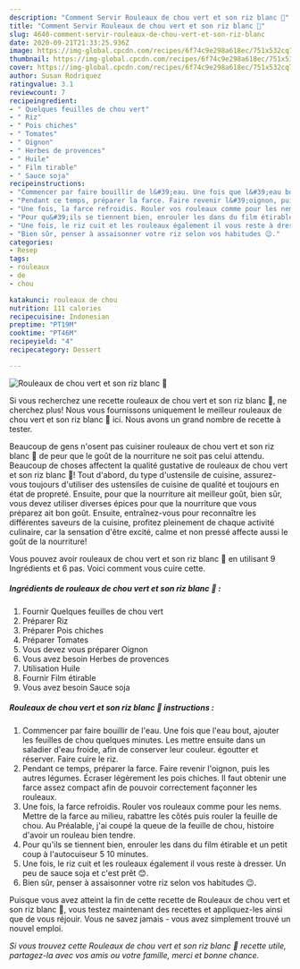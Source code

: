```yaml
---
description: "Comment Servir Rouleaux de chou vert et son riz blanc 🌱"
title: "Comment Servir Rouleaux de chou vert et son riz blanc 🌱"
slug: 4640-comment-servir-rouleaux-de-chou-vert-et-son-riz-blanc
date: 2020-09-21T21:33:25.936Z
image: https://img-global.cpcdn.com/recipes/6f74c9e298a618ec/751x532cq70/rouleaux-de-chou-vert-et-son-riz-blanc-🌱-photo-principale-de-la-recette.jpg
thumbnail: https://img-global.cpcdn.com/recipes/6f74c9e298a618ec/751x532cq70/rouleaux-de-chou-vert-et-son-riz-blanc-🌱-photo-principale-de-la-recette.jpg
cover: https://img-global.cpcdn.com/recipes/6f74c9e298a618ec/751x532cq70/rouleaux-de-chou-vert-et-son-riz-blanc-🌱-photo-principale-de-la-recette.jpg
author: Susan Rodriquez
ratingvalue: 3.1
reviewcount: 7
recipeingredient:
- " Quelques feuilles de chou vert"
- " Riz"
- " Pois chiches"
- " Tomates"
- " Oignon"
- " Herbes de provences"
- " Huile"
- " Film tirable"
- " Sauce soja"
recipeinstructions:
- "Commencer par faire bouillir de l&#39;eau. Une fois que l&#39;eau bout, ajouter les feuilles de chou quelques minutes. Les mettre ensuite dans un saladier d&#39;eau froide, afin de conserver leur couleur. égoutter et réserver. Faire cuire le riz."
- "Pendant ce temps, préparer la farce. Faire revenir l&#39;oignon, puis les autres légumes. Écraser légèrement les pois chiches. Il faut obtenir une farce assez compact afin de pouvoir correctement façonner les rouleaux."
- "Une fois, la farce refroidis. Rouler vos rouleaux comme pour les nems. Mettre de la farce au milieu, rabattre les côtés puis rouler la feuille de chou. Au Préalable, j&#39;ai coupé la queue de la feuille de chou, histoire d&#39;avoir un rouleau bien tendre."
- "Pour qu&#39;ils se tiennent bien, enrouler les dans du film étirable et un petit coup à l&#39;autocuiseur 5 10 minutes."
- "Une fois, le riz cuit et les rouleaux également il vous reste à dresser. Un peu de sauce soja et c&#39;est prêt 😊."
- "Bien sûr, penser à assaisonner votre riz selon vos habitudes 😉."
categories:
- Resep
tags:
- rouleaux
- de
- chou

katakunci: rouleaux de chou 
nutrition: 111 calories
recipecuisine: Indonesian
preptime: "PT19M"
cooktime: "PT46M"
recipeyield: "4"
recipecategory: Dessert

---
```



![Rouleaux de chou vert et son riz blanc 🌱](https://img-global.cpcdn.com/recipes/6f74c9e298a618ec/751x532cq70/rouleaux-de-chou-vert-et-son-riz-blanc-🌱-photo-principale-de-la-recette.jpg)

Si vous recherchez une recette rouleaux de chou vert et son riz blanc 🌱, ne cherchez plus! Nous vous fournissons uniquement le meilleur rouleaux de chou vert et son riz blanc 🌱 ici. Nous avons un grand nombre de recette à tester.

Beaucoup de gens n'osent pas cuisiner rouleaux de chou vert et son riz blanc 🌱 de peur que le goût de la nourriture ne soit pas celui attendu. Beaucoup de choses affectent la qualité gustative de rouleaux de chou vert et son riz blanc 🌱! Tout d'abord, du type d'ustensile de cuisine, assurez-vous toujours d'utiliser des ustensiles de cuisine de qualité et toujours en état de propreté. Ensuite, pour que la nourriture ait meilleur goût, bien sûr, vous devez utiliser diverses épices pour que la nourriture que vous préparez ait bon goût. Ensuite, entraînez-vous pour reconnaître les différentes saveurs de la cuisine, profitez pleinement de chaque activité culinaire, car la sensation d'être excité, calme et non pressé affecte aussi le goût de la nourriture!

<!--inarticleads1-->

Vous pouvez avoir rouleaux de chou vert et son riz blanc 🌱 en utilisant 9 Ingrédients et 6 pas. Voici comment vous cuire cette.

##### Ingrédients de rouleaux de chou vert et son riz blanc 🌱 :

1. Fournir  Quelques feuilles de chou vert
1. Préparer  Riz
1. Préparer  Pois chiches
1. Préparer  Tomates
1. Vous devez vous préparer  Oignon
1. Vous avez besoin  Herbes de provences
1. Utilisation  Huile
1. Fournir  Film étirable
1. Vous avez besoin  Sauce soja




<!--inarticleads2-->

##### Rouleaux de chou vert et son riz blanc 🌱 instructions :

1. Commencer par faire bouillir de l&#39;eau. Une fois que l&#39;eau bout, ajouter les feuilles de chou quelques minutes. Les mettre ensuite dans un saladier d&#39;eau froide, afin de conserver leur couleur. égoutter et réserver. Faire cuire le riz.
1. Pendant ce temps, préparer la farce. Faire revenir l&#39;oignon, puis les autres légumes. Écraser légèrement les pois chiches. Il faut obtenir une farce assez compact afin de pouvoir correctement façonner les rouleaux.
1. Une fois, la farce refroidis. Rouler vos rouleaux comme pour les nems. Mettre de la farce au milieu, rabattre les côtés puis rouler la feuille de chou. Au Préalable, j&#39;ai coupé la queue de la feuille de chou, histoire d&#39;avoir un rouleau bien tendre.
1. Pour qu&#39;ils se tiennent bien, enrouler les dans du film étirable et un petit coup à l&#39;autocuiseur 5 10 minutes.
1. Une fois, le riz cuit et les rouleaux également il vous reste à dresser. Un peu de sauce soja et c&#39;est prêt 😊.
1. Bien sûr, penser à assaisonner votre riz selon vos habitudes 😉.




<!--inarticleads1-->

<p>
Puisque vous avez atteint la fin de cette recette de Rouleaux de chou vert et son riz blanc 🌱, vous testez maintenant des recettes et appliquez-les ainsi que de vous réjouir. Vous ne savez jamais - vous avez simplement trouvé un nouvel emploi.
</p>

<p>
<i>Si vous trouvez cette Rouleaux de chou vert et son riz blanc 🌱 recette utile, partagez-la avec vos amis ou votre famille, merci et bonne chance.</i>
</p>
